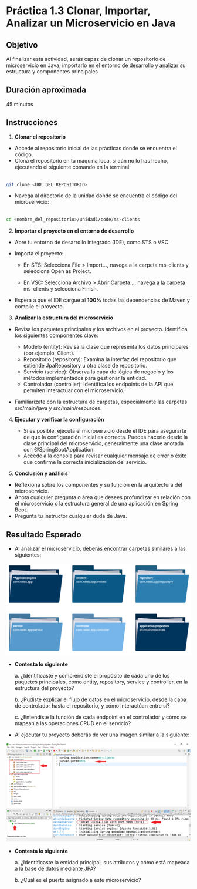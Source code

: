# Práctica 1.3 Clonar, Importar, Analizar un Microservicio en Java

## Objetivo

Al finalizar esta actividad, serás capaz de clonar un repositorio de microservicio en Java, importarlo en el entorno de desarrollo y analizar su estructura y componentes principales

## Duración aproximada

45 minutos

## Instrucciones

1. **Clonar el repositorio**

- Accede al repositorio inicial de las prácticas donde se encuentra el código.
- Clona el repositorio en tu máquina loca, si aún no lo has hecho, ejecutando el siguiente comando en la terminal:

```bash
 
git clone <URL_DEL_REPOSITORIO>
```

- Navega al directorio de la unidad donde se encuentra el código del microservicio:

```bash
 
cd <nombre_del_repositorio>/unidad1/code/ms-clients
```

2. **Importar el proyecto en el entorno de desarrollo**

- Abre tu entorno de desarrollo integrado (IDE), como STS o VSC.
- Importa el proyecto:
    - En STS: Selecciona File > Import..., navega a la carpeta ms-clients y selecciona Open as Project.

    - En VSC: Selecciona Archivo > Abrir Carpeta..., navega a la carpeta ms-clients y selecciona Finish.

- Espera a que el IDE cargue al **100%** todas las dependencias de Maven y compile el proyecto.


3. **Analizar la estructura del microservicio**

- Revisa los paquetes principales y los archivos en el proyecto. Identifica los siguientes componentes clave:

    - Modelo (entity): Revisa la clase que representa los datos principales (por ejemplo, Client).
    - Repositorio (repository): Examina la interfaz del repositorio que extiende JpaRepository u otra clase de repositorio.
    - Servicio (service): Observa la capa de lógica de negocio y los métodos implementados para gestionar la entidad.
    - Controlador (controller): Identifica los endpoints de la API que permiten interactuar con el microservicio.

- Familiarízate con la estructura de carpetas, especialmente las carpetas src/main/java y src/main/resources.

4. **Ejecutar y verificar la configuración**

    - Si es posible, ejecuta el microservicio desde el IDE para asegurarte de que la configuración inicial es correcta. Puedes hacerlo desde la clase principal del microservicio, generalmente una clase anotada con @SpringBootApplication.
    - Accede a la consola para revisar cualquier mensaje de error o éxito que confirme la correcta inicialización del servicio.

5. **Conclusión y análisis**

- Reflexiona sobre los componentes y su función en la arquitectura del microservicio.
- Anota cualquier pregunta o área que desees profundizar en relación con el microservicio o la estructura general de una aplicación en Spring Boot. 
- Pregunta tu instructor cualquier duda de Java.



 

## Resultado Esperado

- Al analizar el microservicio, deberás encontrar carpetas similares a las siguientes:


![docker -run hello-world](../images/u1_3_2.png)

- **Contesta lo siguiente**

    a. ¿Identificaste y comprendiste el propósito de cada uno de los paquetes principales, como entity, repository, service y controller, en la estructura del proyecto?

    b. ¿Pudiste explicar el flujo de datos en el microservicio, desde la capa de controlador hasta el repositorio, y cómo interactúan entre sí?

    c. ¿Entendiste la función de cada endpoint en el controlador y cómo se mapean a las operaciones CRUD en el servicio?



- Al ejecutar tu proyecto deberás de ver una imagen similar a la siguiente:


![docker -run hello-world](../images/u1_3_1.png)

 
  

- **Contesta lo siguiente**

    a. ¿Identificaste la entidad principal, sus atributos y cómo está mapeada a la base de datos mediante JPA?

    b. ¿Cuál es el puerto asignado a este microservicio?
